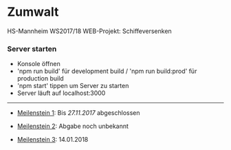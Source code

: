  # Zumwalt
HS-Mannheim WS2017/18 WEB-Projekt: Schiffeversenken 

### Server starten
- Konsole öffnen
- 'npm run build' für development build / 'npm run build:prod' für production build
- 'npm start' tippen um Server zu starten
- Server läuft auf localhost:3000

---

* [Meilenstein 1](https://moodle.hs-mannheim.de/pluginfile.php/140385/mod_resource/content/1/Meilenstein%201.pdf "Meilenstein 1 im Moodle"): Bis *27.11.2017* abgeschlossen

* [Meilenstein 2](https://moodle.hs-mannheim.de/pluginfile.php/142871/mod_resource/content/0/Meilenstein%202.pdf "Meilenstein 2 im Moodle"): Abgabe noch unbekannt

* [Meilenstein 3](https://moodle.hs-mannheim.de/pluginfile.php/143871/mod_resource/content/0/Meilenstein%203%20-%20Vorlesung%20WEB.pdf "Meilenstein 3 im Moodle"): 14.01.2018
